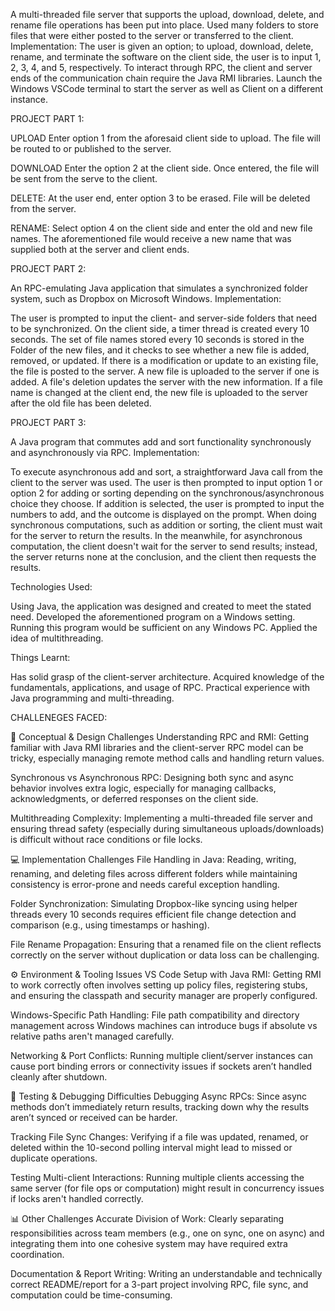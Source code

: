 A multi-threaded file server that supports the upload, download, delete, and rename file operations has been put into place. Used many folders to store files that were either posted to the server or transferred to the client.
Implementation:
The user is given an option; to upload, download, delete, rename, and terminate the software on the client side, the user is to input 1, 2, 3, 4, and 5, respectively.
To interact through RPC, the client and server ends of the communication chain require the Java RMI libraries.
Launch the Windows VSCode terminal to start the server as well as Client on a different instance.

PROJECT PART 1:

UPLOAD
Enter option 1 from the aforesaid client side to upload. The file will be routed to or published to the server.

DOWNLOAD
Enter the option 2 at the client side. 
Once entered, the file will be sent from the serve to the client.

DELETE:
At the user end, enter option 3 to be erased.
File will be deleted from the server.

RENAME:
Select option 4 on the client side and enter the old and new file names. The aforementioned file would receive a new name that was supplied both at the server and client ends.

PROJECT PART 2: 

An RPC-emulating Java application that simulates a synchronized folder system, such as Dropbox on Microsoft Windows.
Implementation:

The user is prompted to input the client- and server-side folders that need to be synchronized.
On the client side, a timer thread is created every 10 seconds.
The set of file names stored every 10 seconds is stored in the Folder of the new files, and it checks to see whether a new file is added, removed, or updated.
If there is a modification or update to an existing file, the file is posted to the server. A new file is uploaded to the server if one is added. A file's deletion updates the server with the new information.
If a file name is changed at the client end, the new file is uploaded to the server after the old file has been deleted.

PROJECT PART 3:

A Java program that commutes add and sort functionality synchronously and asynchronously via RPC.
Implementation: 

To execute asynchronous add and sort, a straightforward Java call from the client to the server was used.
The user is then prompted to input option 1 or option 2 for adding or sorting depending on the synchronous/asynchronous choice they choose.
If addition is selected, the user is prompted to input the numbers to add, and the outcome is displayed on the prompt.
When doing synchronous computations, such as addition or sorting, the client must wait for the server to return the results.
In the meanwhile, for asynchronous computation, the client doesn't wait for the server to send results; instead, the server returns none at the conclusion, and the client then requests the results.

Technologies Used:

Using Java, the application was designed and created to meet the stated need.
Developed the aforementioned program on a Windows setting. Running this program would be sufficient on any Windows PC.
Applied the idea of multithreading.

Things Learnt:

Has solid grasp of the client-server architecture.
Acquired knowledge of the fundamentals, applications, and usage of RPC.
Practical experience with Java programming and multi-threading.


CHALLENEGES FACED: 

🧠 Conceptual & Design Challenges
Understanding RPC and RMI:
Getting familiar with Java RMI libraries and the client-server RPC model can be tricky, especially managing remote method calls and handling return values.

Synchronous vs Asynchronous RPC:
Designing both sync and async behavior involves extra logic, especially for managing callbacks, acknowledgments, or deferred responses on the client side.

Multithreading Complexity:
Implementing a multi-threaded file server and ensuring thread safety (especially during simultaneous uploads/downloads) is difficult without race conditions or file locks.

💻 Implementation Challenges
File Handling in Java:
Reading, writing, renaming, and deleting files across different folders while maintaining consistency is error-prone and needs careful exception handling.

Folder Synchronization:
Simulating Dropbox-like syncing using helper threads every 10 seconds requires efficient file change detection and comparison (e.g., using timestamps or hashing).

File Rename Propagation:
Ensuring that a renamed file on the client reflects correctly on the server without duplication or data loss can be challenging.

⚙️ Environment & Tooling Issues
VS Code Setup with Java RMI:
Getting RMI to work correctly often involves setting up policy files, registering stubs, and ensuring the classpath and security manager are properly configured.

Windows-Specific Path Handling:
File path compatibility and directory management across Windows machines can introduce bugs if absolute vs relative paths aren't managed carefully.

Networking & Port Conflicts:
Running multiple client/server instances can cause port binding errors or connectivity issues if sockets aren’t handled cleanly after shutdown.

🔄 Testing & Debugging Difficulties
Debugging Async RPCs:
Since async methods don’t immediately return results, tracking down why the results aren’t synced or received can be harder.

Tracking File Sync Changes:
Verifying if a file was updated, renamed, or deleted within the 10-second polling interval might lead to missed or duplicate operations.

Testing Multi-client Interactions:
Running multiple clients accessing the same server (for file ops or computation) might result in concurrency issues if locks aren't handled correctly.

📊 Other Challenges
Accurate Division of Work:
Clearly separating responsibilities across team members (e.g., one on sync, one on async) and integrating them into one cohesive system may have required extra coordination.

Documentation & Report Writing:
Writing an understandable and technically correct README/report for a 3-part project involving RPC, file sync, and computation could be time-consuming.



